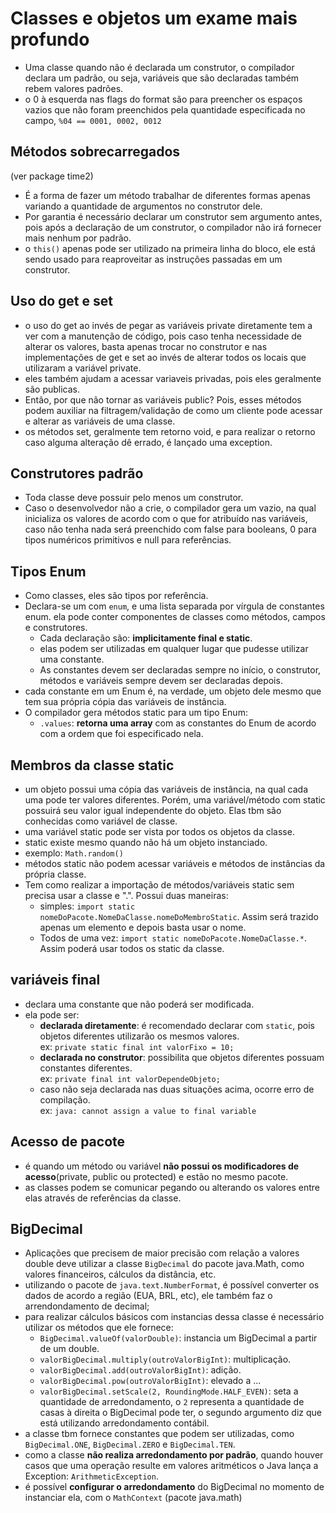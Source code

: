 # Classes e objetos um exame mais profundo

- Uma classe quando não é declarada um construtor, o compilador declara um padrão, ou seja, variáveis que são declaradas
  também rebem valores padrões.
- o 0 à esquerda nas flags do format são para preencher os espaços vazios que não foram preenchidos pela quantidade
  especificada no campo, `%04 == 0001, 0002, 0012`

## Métodos sobrecarregados

(ver package time2)

- É a forma de fazer um método trabalhar de diferentes formas apenas variando a quantidade de argumentos no construtor
  dele.
- Por garantia é necessário declarar um construtor sem argumento antes, pois após a declaração de um construtor, o
  compilador não irá fornecer mais nenhum por padrão.
- o `this()` apenas pode ser utilizado na primeira linha do bloco, ele está sendo usado para reaproveitar as instruções
  passadas em um construtor.

## Uso do get e set

- o uso do get ao invés de pegar as variáveis private diretamente tem a ver com a manutenção de código, pois caso tenha
  necessidade de alterar os valores, basta apenas trocar no construtor e nas implementações de get e set ao invés de
  alterar todos os locais que utilizaram a variável private.
- eles também ajudam a acessar variaveis privadas, pois eles geralmente são publicas.
- Então, por que não tornar as variáveis public? Pois, esses métodos podem auxiliar na filtragem/validação de como um
  cliente pode acessar e alterar as variáveis de uma classe.
- os métodos set, geralmente tem retorno void, e para realizar o retorno caso alguma alteração dê errado, é lançado uma
  exception.

## Construtores padrão

- Toda classe deve possuir pelo menos um construtor.
- Caso o desenvolvedor não a crie, o compilador gera um vazio, na qual inicializa os valores de acordo com o que for
  atribuído nas variáveis, caso não tenha nada será preenchido com false para booleans, 0 para tipos numéricos
  primitivos e null para referências.

## Tipos Enum

- Como classes, eles são tipos por referência.
- Declara-se um com `enum`, e uma lista separada por vírgula de constantes enum. ela pode conter componentes de classes
  como métodos, campos e construtores.
    - Cada declaração são: **implicitamente final e static**.
    - elas podem ser utilizadas em qualquer lugar que pudesse utilizar uma constante.
    - As constantes devem ser declaradas sempre no início, o construtor, métodos e variáveis sempre devem ser declaradas
      depois.
- cada constante em um Enum é, na verdade, um objeto dele mesmo que tem sua própria cópia das variáveis de instância.
- O compilador gera métodos static para um tipo Enum:
    - `.values`: **retorna uma array** com as constantes do Enum de acordo com a ordem que foi especificado nela.

## Membros da classe static

- um objeto possui uma cópia das variáveis de instância, na qual cada uma pode ter valores diferentes. Porém, uma
  variável/método com static possuirá seu valor igual independente do objeto. Elas tbm são conhecidas como variável de
  classe.
- uma variável static pode ser vista por todos os objetos da classe.
- static existe mesmo quando não há um objeto instanciado.
- exemplo: `Math.random()`
- métodos static não podem acessar variáveis e métodos de instâncias da própria classe.
- Tem como realizar a importação de métodos/variáveis static sem precisa usar a classe e ".". Possui duas maneiras:
    - simples: `import static nomeDoPacote.NomeDaClasse.nomeDoMembroStatic`. Assim será trazido apenas um elemento e
      depois basta usar o nome.
    - Todos de uma vez: `import static nomeDoPacote.NomeDaClasse.*`. Assim poderá usar todos os static da classe.

## variáveis final

- declara uma constante que não poderá ser modificada.
- ela pode ser:
    - **declarada diretamente**: é recomendado declarar com `static`, pois objetos diferentes utilizarão os mesmos
      valores. <br> ex: `private static final int valorFixo = 10;`
    - **declarada no construtor**: possibilita que objetos diferentes possuam constantes diferentes. <br>
      ex: `private final int valorDependeObjeto;`
    - caso não seja declarada nas duas situações acima, ocorre erro de compilação. <br>
      ex: `java: cannot assign a value to final variable`

## Acesso de pacote

- é quando um método ou variável **não possui os modificadores de acesso**(private, public ou protected) e estão no
  mesmo pacote.
- as classes podem se comunicar pegando ou alterando os valores entre elas através de referências da classe.

## BigDecimal

- Aplicações que precisem de maior precisão com relação a valores double deve utilizar a classe `BigDecimal` do pacote
  java.Math, como valores financeiros, cálculos da distância, etc.
- utilizando o pacote de `java.text.NumberFormat`, é possível converter os dados de acordo a região (EUA, BRL, etc), ele
  também faz o arrendondamento de decimal;
- para realizar cálculos básicos com instancias dessa classe é necessário utilizar os métodos que ele fornece:
    - `BigDecimal.valueOf(valorDouble)`: instancia um BigDecimal a partir de um double.
    - `valorBigDecimal.multiply(outroValorBigInt)`: multiplicação.
    - `valorBigDecimal.add(outroValorBigInt)`: adição.
    - `valorBigDecimal.pow(outroValorBigInt)`: elevado a ...
    - `valorBigDecimal.setScale(2, RoundingMode.HALF_EVEN)`: seta a quantidade de arredondamento, o `2` representa a
      quantidade de casas à direita o BigDecimal pode ter, o segundo argumento diz que está utilizando arredondamento
      contábil.
- a classe tbm fornece constantes que podem ser utilizadas, como `BigDecimal.ONE`, `BigDecimal.ZERO` e `BigDecimal.TEN`.
- como a classe **não realiza arredondamento por padrão**, quando houver casos que uma operação resulte em valores
  aritméticos o Java lança a Exception: `ArithmeticException`.
- é possível **configurar o arredondamento** do BigDecimal no momento de instanciar ela, com o `MathContext` (pacote
  java.math)

    
